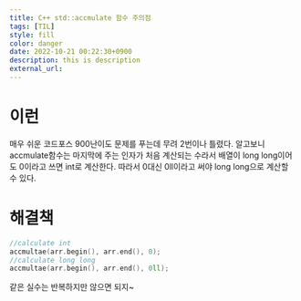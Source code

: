 ```yaml
---
title: C++ std::accmulate 함수 주의점
tags: [TIL]
style: fill
color: danger
date: 2022-10-21 00:22:30+0900
description: this is description
external_url: 
---
```

# 이런
매우 쉬운 코드포스 900난이도 문제를 푸는데 무려 2번이나 틀렸다. 알고보니 accmulate함수는 마지막에 주는 인자가 처음 계산되는 수라서 배열이 long long이어도 0이라고 쓰면 int로 계산한다. 따라서 0대신 0ll이라고 써야 long long으로 계산할 수 있다.

# 해결책
```cpp
//calculate int
accmultae(arr.begin(), arr.end(), 0);
//calculate long long
accmultae(arr.begin(), arr.end(), 0ll);
```

같은 실수는 반복하지만 않으면 되지~